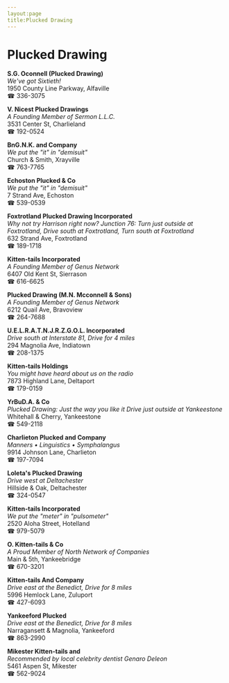 ```yaml
---
layout:page
title:Plucked Drawing
---
```

# Plucked Drawing

**S.G. Oconnell (Plucked Drawing)**  
_We've got Sixtieth!_  
1950 County Line Parkway, Alfaville  
☎ 336-3075



**V. Nicest Plucked Drawings**  
_A Founding Member of Sermon L.L.C._  
3531 Center St, Charlieland  
☎ 192-0524



**BnG.N.K. and Company**  
_We put the "it" in "demisuit"_  
Church & Smith, Xrayville  
☎ 763-7765



**Echoston Plucked & Co**  
_We put the "it" in "demisuit"_  
7 Strand Ave, Echoston  
☎ 539-0539



**Foxtrotland Plucked Drawing Incorporated**  
_Why not try Harrison right now? 
Junction 76: Turn just outside at Foxtrotland, Drive south at Foxtrotland, Turn south at Foxtrotland_  
632 Strand Ave, Foxtrotland  
☎ 189-1718



**Kitten-tails Incorporated**  
_A Founding Member of Genus Network_  
6407 Old Kent St, Sierrason  
☎ 616-6625



**Plucked Drawing (M.N. Mcconnell & Sons)**  
_A Founding Member of Genus Network_  
6212 Quail Ave, Bravoview  
☎ 264-7688



**U.E.L.R.A.T.N.J.R.Z.G.O.L. Incorporated**  
_Drive south at Interstate 81, Drive for 4 miles_  
294 Magnolia Ave, Indiatown  
☎ 208-1375



**Kitten-tails Holdings**  
_You might have heard about us on the radio_  
7873 Highland Lane, Deltaport  
☎ 179-0159



**YrBuD.A. & Co**  
_Plucked Drawing: Just the way you like it 
Drive just outside at Yankeestone_  
Whitehall & Cherry, Yankeestone  
☎ 549-2118



**Charlieton Plucked and Company**  
_Manners • Linguistics • Symphalangus_  
9914 Johnson Lane, Charlieton  
☎ 197-7094



**Loleta's Plucked Drawing**  
_Drive west at Deltachester_  
Hillside & Oak, Deltachester  
☎ 324-0547



**Kitten-tails Incorporated**  
_We put the "meter" in "pulsometer"_  
2520 Aloha Street, Hotelland  
☎ 979-5079



**O. Kitten-tails & Co**  
_A Proud Member of North Network of Companies_  
Main & 5th, Yankeebridge  
☎ 670-3201



**Kitten-tails And Company**  
_Drive east at the Benedict, Drive for 8 miles_  
5996 Hemlock Lane, Zuluport  
☎ 427-6093



**Yankeeford Plucked**  
_Drive east at the Benedict, Drive for 8 miles_  
Narragansett & Magnolia, Yankeeford  
☎ 863-2990



**Mikester Kitten-tails and**  
_Recommended by local celebrity dentist Genaro Deleon_  
5461 Aspen St, Mikester  
☎ 562-9024



